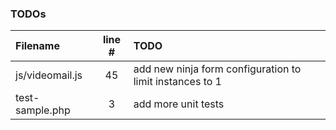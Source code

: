 ### TODOs
| Filename | line # | TODO
|:------|:------:|:------
| js/videomail.js | 45 | add new ninja form configuration to limit instances to 1
| test-sample.php | 3 | add more unit tests